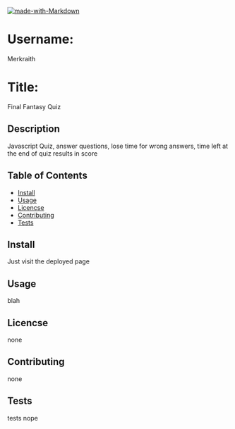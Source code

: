 

[![made-with-Markdown](https://img.shields.io/badge/Made%20with-Markdown-1f425f.svg)](http://commonmark.org)


# Username:
  Merkraith

# Title:
  Final Fantasy Quiz

## Description
  Javascript Quiz, answer questions, lose time for wrong answers, time left at the end of quiz results in score

## Table of Contents
  * [Install](#install)
  * [Usage](#usage)
  * [Licencse](#licencse)
  * [Contributing](#Contributing)
  * [Tests](#tests)

## Install
  Just visit the deployed page

## Usage
  blah

## Licencse
  none

## Contributing
  none

## Tests
  tests nope


